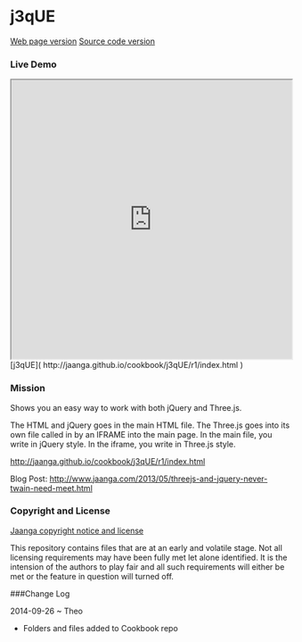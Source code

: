 j3qUE
======
[Web page version]( http://jaanga.github.io/cookbook/j3qUE/)
[Source code version]( https://github.com/jaanga/cookbook/tree/gh-pages/j3qUE/ )

### Live Demo

<iframe src="http://jaanga.github.io/cookbook/j3qUE/r1/index.html" width=100% height=500px class='overview' >
There is an `iframe` here. It is not visible when viewed on github.com/cookbook. To view, please go to jaanga.github.io.
</iframe>
[j3qUE]( http://jaanga.github.io/cookbook/j3qUE/r1/index.html )


### Mission
Shows you an easy way to work with both jQuery and Three.js. 


The HTML and jQuery goes in the main HTML file. The Three.js goes into its own file called in by an IFRAME into the main page. 
In the main file, you write in jQuery style. In the iframe, you write in Three.js style.

<http://jaanga.github.io/cookbook/j3qUE/r1/index.html>

Blog Post: <http://www.jaanga.com/2013/05/threejs-and-jquery-never-twain-need-meet.html>

### Copyright and License

[Jaanga copyright notice and license]( https://github.com/jaanga/jaanga.github.io/blob/master/jaanga-copyright-and-mit-license.md )

This repository contains files that are  at an early and volatile stage. Not all licensing requirements may have been fully met let alone identified. It is the intension of the authors to play fair and all such requirements will either be met or the feature in question will turned off.


###Change Log

2014-09-26 ~ Theo
* Folders and files added to Cookbook repo